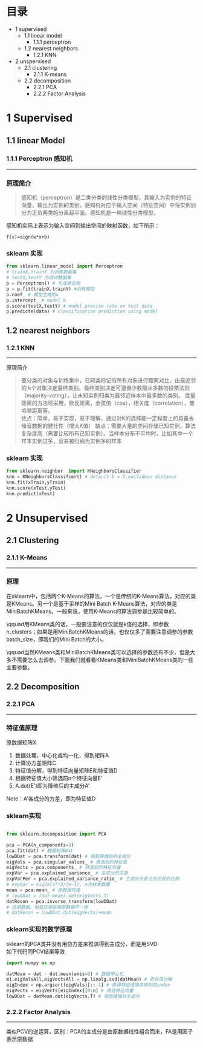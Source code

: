 # 目录

* 1 supervised
    * 1.1 linear model
        * 1.1.1 perceptron
    * 1.2 nearest neighbors
        * 1.2.1 KNN 
* 2 unspervised
    * 2.1 clustering
        * 2.1.1 K-means
    * 2.2 decomposition
        * 2.2.1 PCA
        * 2.2.2 Factor Analysis

# 1 Supervised
## 1.1 linear Model
### 1.1.1 Perceptron 感知机
***
### [原理简介](https://blog.csdn.net/u011630575/article/details/79396135)  
> 感知机（perceptron）是二类分类的线性分类模型，其输入为实例的特征向量，输出为实例的类别。感知机对应于输入空间（特征空间）中将实例划分为正负两类的分离超平面。感知机是一种线性分类模型。  

感知机实际上表示为输入空间到输出空间的映射函数，如下所示：  

    f(x)=sign(w*x+b)  

### sklearn 实现  
```python
from sklearn.linear_model import Perceptron
# trainX,trainY 为训练数据集
# testX,testY 为测试数据集
p = Perceptron() # 生成类实例  
p = p.fit(trainX,trainY) #训练模型
p.coef_ # 模型生成的w
p.intercept_ # model b
p.score(testX,testY) # model precise rate on test data
p.predicte(data) # classification prediction using model 

```
## 1.2 nearest neighbors
### 1.2.1 KNN
***
原理简介
> 要分类的对象与训练集中，已知类标记的所有对象进行距离对比，由最近邻的
> k个对象决定最终类别。最终类别决定可遵循少数服从多数的投票法则（majority-voting），让未知实例归类为最邻近样本中最多数的类别。
度量距离的方法可采用，欧氏距离，余弦值（cos），相关度（correlation），曼哈顿距离等。  
优点：简单，易于实现，易于理解，通过对K的选择能一定程度上的具备丢噪音数据的健壮性（增大K值）
缺点：需要大量的空间存储已知实例，算法复杂度高（需要比较所有已知实例）。当样本分布不平均时，比如其中一个样本实例过多，容易被归纳为实例多的样本

### sklearn 实现  
```python
from sklearn.neighbor  import KNeighborsClassifier
knn = KNeighborsClassifier() # default k = 5,euclidean distance
knn.fit(xTrain,yTrain)
knn.score(xTest,yTest)
knn.predict(xTest)
```



# 2 Unsupervised
## 2.1 Clustering
### 2.1.1 K-Means
***
### 原理
在sklearn中，包括两个K-Means的算法，一个是传统的K-Means算法，对应的类是KMeans。另一个是基于采样的Mini Batch K-Means算法，对应的类是MiniBatchKMeans。一般来说，使用K-Means的算法调参是比较简单的。

\qquad用KMeans类的话，一般要注意的仅仅就是k值的选择，即参数n_clusters；如果是用MiniBatchKMeans的话，也仅仅多了需要注意调参的参数batch_size，即我们的Mini Batch的大小。

\qquad当然KMeans类和MiniBatchKMeans类可以选择的参数还有不少，但是大多不需要怎么去调参。下面我们就看看KMeans类和MiniBatchKMeans类的一些主要参数。





## 2.2 Decomposition
### 2.2.1 PCA
 
***  
### 特征值原理
原数据矩阵X  
1. 数据处理，中心化或均一化，得到矩阵A  
2. 计算协方差矩阵C  
3. 特征值分解，得到特征向量矩阵E和特征值D  
4. 根据特征值大小筛选前n个特征向量E'  
5. A.dot(E')即为降维后的主成分A'

Note：A'各成分的方差，即为特征值D

### sklearn实现
```python

from sklearn.decomposition import PCA

pca = PCA(n_components=2)
pca.fit(dat) # 数据矩阵dat
lowDDat = pca.transform(dat) # 得到降维后的主成分
eigVals = pca.singular_values_ # 筛选后的特征值
eigVects = pca.components_ # 筛选后的特征向量
expVar = pca.explained_variance_ # 主成分的方差
expVarPer = pca.explained_variance_ratio_ # 主成分方差占总方差的比例
# expVar = eigVals**2/(m-1), m为样本数量
mean = pca.mean_ # 原数据均值
# lowDDat = (dat-mean).dot(eigVects.T)
datRecon = pca.inverse_transform(lowDDat)   
# 还原数据，但是还原后跟原数据不一样
# datRecon = lowDDat.dot(eigVects)+mean

```

### sklearn实现的数学原理
sklearn的PCA类并没有用协方差来推演得到主成分，而是用SVD  
如下代码同PCV结果等效
```python
import numpy as np

datMean = dat - dat.mean(axis=0) # 数据中心化
m1,eigValsAll,eigVectsAll = np.linalg.svd(datMean) # 奇异值分解  
eigIndex = np.argsort(eigVals)[::-1] # 获得特征值降序排列的index  
eigVects = eigVects[eigIndex][0:n] # 筛选特征向量
lowDDat = datMean.dot(eigVects.T) # 得到降维后主成分

```

### 2.2.2 Factor Analysis
***
类似PCV的逆运算，区别：PCA的主成分是由原数据线性组合而来，FA是用因子表示原数据  



